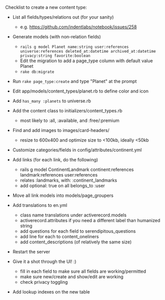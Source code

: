 Checklist to create a new content type:

- List all fields/types/relations out (for your sanity)
  - e.g. https://github.com/indentlabs/notebook/issues/258

- Generate models (with non-relation fields)
  - `rails g model Planet name:string user:references universe:references deleted_at:datetime archived_at:datetime privacy:string favorite:boolean`
  - Edit the migration to add a page_type column with default value Planet
  - `rake db:migrate`

- Run `rake page_type:create` and type "Planet" at the prompt

- Edit app/models/content_types/planet.rb to define color and icon

- Add `has_many :planets` to universe.rb

- Add the content class to initializers/content_types.rb
  - most likely to :all, :available, and :free/:premium

- Find and add images to images/card-headers/
  - resize to 600x400 and optimize size to <100kb, ideally <50kb

- Customize categories/fields in config/attributes/continent.yml

- Add links (for each link, do the following)
  - rails g model ContinentLandmark continent:references landmark:references user:references
  - relates :landmarks, with: :continent_landmarks
  - add optional: true on all belongs_to :user
- Move all link models into models/page_groupers

- Add translations to en.yml
  - class name translations under activerecord.models
  - activerecord.attributes if you need a different label than humanized string
  - add questions for each field to serendipitous_questions
  - add line for each to content_oneliners
  - add content_descriptions (of relatively the same size)

- Restart the server

- Give it a shot through the UI! :)
  - fill in each field to make sure all fields are working/permitted
  - make sure new/create and show/edit are working
  - check privacy toggling

- Add lookup indexes on the new table
